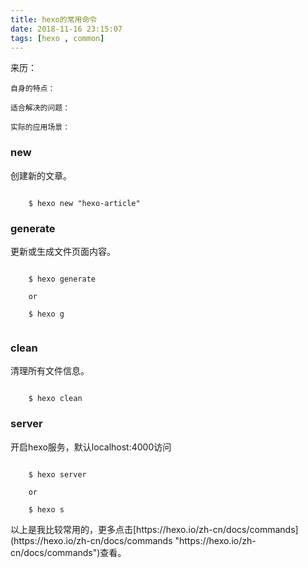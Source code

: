 ```yaml
---
title: hexo的常用命令
date: 2018-11-16 23:15:07
tags: [hexo , common]
---
```


<div class="tip">
	来历：
				
	自身的特点：
		
	适合解决的问题：
		
	实际的应用场景：
		
</div>

### new ###

创建新的文章。	

```

	$ hexo new "hexo-article"

```

### generate ###

更新或生成文件页面内容。

```

	$ hexo generate

	or

	$ hexo g


```

### clean ###

清理所有文件信息。

```

	$ hexo clean

```

### server ###

开启hexo服务，默认localhost:4000访问

```

	$ hexo server

	or

	$ hexo s

```

<div class="tip">
	以上是我比较常用的，更多点击[https://hexo.io/zh-cn/docs/commands](https://hexo.io/zh-cn/docs/commands "https://hexo.io/zh-cn/docs/commands")查看。
</div>